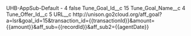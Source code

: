<?xml version="1.0" encoding="UTF-8"?>
<CustomMetadata xmlns="http://soap.sforce.com/2006/04/metadata" xmlns:xsi="http://www.w3.org/2001/XMLSchema-instance" xmlns:xsd="http://www.w3.org/2001/XMLSchema">
    <label>UHB-AppSub-Default - 4</label>
    <protected>false</protected>
    <values>
        <field>Tune_Goal_Id__c</field>
        <value xsi:type="xsd:string">15</value>
    </values>
    <values>
        <field>Tune_Goal_Name__c</field>
        <value xsi:type="xsd:string">4</value>
    </values>
    <values>
        <field>Tune_Offer_Id__c</field>
        <value xsi:type="xsd:string">5</value>
    </values>
    <values>
        <field>URL__c</field>
        <value xsi:type="xsd:string">http://unison.go2cloud.org/aff_goal?a=lsr&amp;goal_id=15&amp;transaction_id={{transactionId}}&amp;amount={{amount}}&amp;aff_sub={{recordId}}&amp;aff_sub2={{agentDate}}</value>
    </values>
</CustomMetadata>
